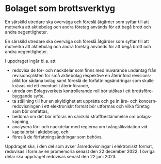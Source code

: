 # Bolaget som brottsverktyg

En särskild utredare ska över­väga och föreslå åtgärder som syftar till att motverka att aktie­bolag och andra företag används för att begå brott och andra oegent­ligheter.

En särskild utredare ska över­väga och föreslå åtgärder som syftar till att motverka att aktie­bolag och andra företag används för att begå brott och andra oegent­ligheter.

I uppdraget ingår bl.a. att

* redovisa de för- och nack­delar som finns med nuva­rande undan­tag från revisions­plikten för små aktie­bolag respek­tive en åter­införd revisions­plikt för sådana bolag samt föreslå de författ­nings­änd­ringar som skulle krävas vid ett even­tuellt åter­införande,
* utreda om Bolags­verkets kontrol­lerande roll bör utökas i ett brotts­före­byggande syfte,
* ta ställning till hur en skyldig­het att upprätta och ge in års- och koncern­redovis­ningen i ett elektro­niskt format bör utformas och vilka företag som bör omfattas,
* bedöma om det bör införas en särskild straff­bestäm­melse om bolags­kapning,
* analysera för- och nack­delar med reglerna om tvångs­likvidation vid kapital­brist i aktie­bolag, och
* föreslå de författ­nings­ändringar som behövs.

Uppdraget ska, i den del som avser års­redo­vis­ningar i elektro­niskt format, redovisas i form av en prome­moria senast den 22 december 2022. I övriga delar ska upp­draget redovisas senast den 22 juni 2023.
